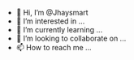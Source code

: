 - 👋 Hi, I’m @Jhaysmart
- 👀 I’m interested in ...
- 🌱 I’m currently learning ...
- 💞️ I’m looking to collaborate on ...
- 📫 How to reach me ...

<!---
Jhaysmart/Jhaysmart is a ✨ special ✨ repository because its `README.md` (this file) appears on your GitHub profile.
You can click the Preview link to take a look at your changes.
--->
